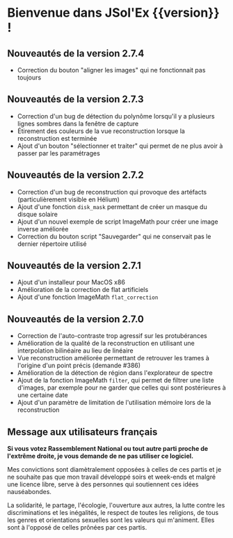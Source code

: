 # Bienvenue dans JSol'Ex {{version}} !

## Nouveautés de la version 2.7.4

- Correction du bouton "aligner les images" qui ne fonctionnait pas toujours

## Nouveautés de la version 2.7.3

- Correction d'un bug de détection du polynôme lorsqu'il y a plusieurs lignes sombres dans la fenêtre de capture
- Étirement des couleurs de la vue reconstruction lorsque la reconstruction est terminée
- Ajout d'un bouton "sélectionner et traiter" qui permet de ne plus avoir à passer par les paramétrages

## Nouveautés de la version 2.7.2

- Correction d'un bug de reconstruction qui provoque des artéfacts (particulièrement visible en Hélium)
- Ajout d'une fonction `disk_mask` permettant de créer un masque du disque solaire
- Ajout d'un nouvel exemple de script ImageMath pour créer une image inverse améliorée
- Correction du bouton script "Sauvegarder" qui ne conservait pas le dernier répertoire utilisé 

## Nouveautés de la version 2.7.1

- Ajout d'un installeur pour MacOS x86
- Amélioration de la correction de flat artificiels
- Ajout d'une fonction ImageMath `flat_correction`

## Nouveautés de la version 2.7.0

- Correction de l'auto-contraste trop agressif sur les protubérances
- Amélioration de la qualité de la reconstruction en utilisant une interpolation bilinéaire au lieu de linéaire
- Vue reconstruction améliorée permettant de retrouver les trames à l'origine d'un point précis (demande #386)
- Amélioration de la détection de région dans l'explorateur de spectre
- Ajout de la fonction ImageMath `filter`, qui permet de filtrer une liste d'images, par exemple pour ne garder que celles qui sont postérieures à une certaine date
- Ajout d'un paramètre de limitation de l'utilisation mémoire lors de la reconstruction

## Message aux utilisateurs français

**Si vous votez Rassemblement National ou tout autre parti proche de l'extrême droite, je vous demande de ne pas utiliser ce logiciel.**

Mes convictions sont diamètralement opposées à celles de ces partis et je ne souhaite pas que mon travail développé soirs et week-ends et malgré une licence libre, serve à des personnes qui soutiennent ces idées nauséabondes.

La solidarité, le partage, l'écologie, l'ouverture aux autres, la lutte contre les discriminations et les inégalités, le respect de toutes les religions, de tous les genres et orientations sexuelles sont les valeurs qui m'animent.
Elles sont à l'opposé de celles prônées par ces partis.
